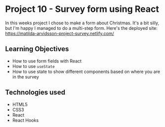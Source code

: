 # Project 10 - Survey form using React
In this weeks project I chose to make a form about Christmas. It's a bit silly, but I'm happy I managed to do a multi-step form. Here's the deployed site: https://matilda-arvidsson-project-survey.netlify.com/

## Learning Objectives
- How to use form fields with React
- How to use `useState`
- How to use state to show different components based on where you are in the survey

## Technologies used
- HTML5
- CSS3
- React
- React Hooks
